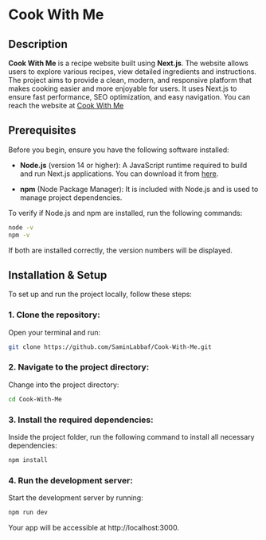 # Cook With Me

## Description
**Cook With Me** is a recipe website built using **Next.js**. The website allows users to explore various recipes, view detailed ingredients and instructions. The project aims to provide a clean, modern, and responsive platform that makes cooking easier and more enjoyable for users. It uses Next.js to ensure fast performance, SEO optimization, and easy navigation. You can reach the website at [Cook With Me](https://saminlabbaf.github.io/Cook-With-Me/) 

## Prerequisites
Before you begin, ensure you have the following software installed:

- **Node.js** (version 14 or higher): A JavaScript runtime required to build and run Next.js applications. You can download it from [here](https://nodejs.org/).
  
- **npm** (Node Package Manager): It is included with Node.js and is used to manage project dependencies.

To verify if Node.js and npm are installed, run the following commands:

```sh
node -v
npm -v  
```

If both are installed correctly, the version numbers will be displayed.

## Installation & Setup
To set up and run the project locally, follow these steps:

### 1. Clone the repository:

Open your terminal and run:

```sh
git clone https://github.com/SaminLabbaf/Cook-With-Me.git
```

### 2. Navigate to the project directory:

Change into the project directory:

```sh
cd Cook-With-Me
```

### 3. Install the required dependencies:

Inside the project folder, run the following command to install all necessary dependencies:

```sh
npm install
```

### 4. Run the development server:

Start the development server by running:

```sh
npm run dev
```

Your app will be accessible at http://localhost:3000.
